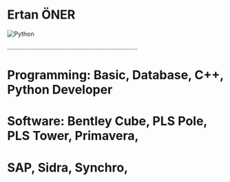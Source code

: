 <h1>Ertan ÖNER </h1>
<img src="https://www.python.org/static/img/python-logo.png" alt="Python"/>

...........................................................................
<h1> Programming: Basic, Database, C++, Python Developer   </h1>
<h1> Software: Bentley Cube, PLS Pole, PLS Tower, Primavera,</h1>
<h1>          SAP, Sidra, Synchro,  </h1>
